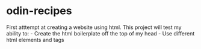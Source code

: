 # odin-recipes
First atttempt at creating a website using html.
This project will test my ability to:
	- Create the html boilerplate off the top of my head
	- Use different html elements and tags
